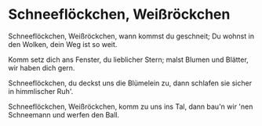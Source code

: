 # Schneeflöckchen, Weißröckchen

Schneeflöckchen, Weißröckchen, wann kommst du geschneit; Du wohnst in den Wolken, dein Weg ist so weit.

Komm setz dich ans Fenster, du lieblicher Stern; malst Blumen und Blätter, wir haben dich gern.

Schneeflöckchen, du deckst uns die Blümelein zu, dann schlafen sie sicher in himmlischer Ruh'.

Schneeflöckchen, Weißröckchen, komm zu uns ins Tal, dann bau'n wir 'nen Schneemann und werfen den Ball.

